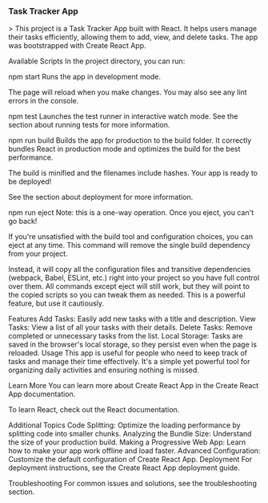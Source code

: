 <h3>Task Tracker App </h3>>
This project is a Task Tracker App built with React. It helps users manage their tasks efficiently, allowing them to add, view, and delete tasks. The app was bootstrapped with Create React App.

Available Scripts
In the project directory, you can run:

npm start
Runs the app in development mode.

The page will reload when you make changes.
You may also see any lint errors in the console.

npm test
Launches the test runner in interactive watch mode.
See the section about running tests for more information.

npm run build
Builds the app for production to the build folder.
It correctly bundles React in production mode and optimizes the build for the best performance.

The build is minified and the filenames include hashes.
Your app is ready to be deployed!

See the section about deployment for more information.

npm run eject
Note: this is a one-way operation. Once you eject, you can't go back!

If you're unsatisfied with the build tool and configuration choices, you can eject at any time. This command will remove the single build dependency from your project.

Instead, it will copy all the configuration files and transitive dependencies (webpack, Babel, ESLint, etc.) right into your project so you have full control over them. All commands except eject will still work, but they will point to the copied scripts so you can tweak them as needed. This is a powerful feature, but use it cautiously.

Features
Add Tasks: Easily add new tasks with a title and description.
View Tasks: View a list of all your tasks with their details.
Delete Tasks: Remove completed or unnecessary tasks from the list.
Local Storage: Tasks are saved in the browser's local storage, so they persist even when the page is reloaded.
Usage
This app is useful for people who need to keep track of tasks and manage their time effectively. It's a simple yet powerful tool for organizing daily activities and ensuring nothing is missed.

Learn More
You can learn more about Create React App in the Create React App documentation.

To learn React, check out the React documentation.

Additional Topics
Code Splitting: Optimize the loading performance by splitting code into smaller chunks.
Analyzing the Bundle Size: Understand the size of your production build.
Making a Progressive Web App: Learn how to make your app work offline and load faster.
Advanced Configuration: Customize the default configuration of Create React App.
Deployment
For deployment instructions, see the Create React App deployment guide.

Troubleshooting
For common issues and solutions, see the troubleshooting section.
